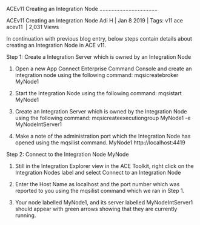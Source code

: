 ACEv11 Creating an Integration Node
......................................

ACEv11 Creating an Integration Node
Adi H | Jan 8 2019 | Tags:  v11 ace acev11 ‎ | 2,031 Views
 
In continuation with previous blog entry, below steps contain details about creating an Integration Node in ACE v11.

Step 1: Create a Integration Server which is owned by an Integration Node
1. Open a new App Connect Enterprise Command Console and create an integration node using the following command:
mqsicreatebroker MyNode1

2. Start the Integration Node using the following command:
mqsistart MyNode1

3. Create an Integration Server which is owned by the Integration Node using the following command:
mqsicreateexecutiongroup MyNode1 -e MyNodeIntServer1

4. Make a note of the administration port which the Integration Node has opened using the mqsilist command.
MyNode1 http://localhost:4419

 

Step 2: Connect to the Integration Node MyNode
1. Still in the Integration Explorer view in the ACE Toolkit, right click on the Integration Nodes label and select Connect to an Integration Node

2. Enter the Host Name as localhost and the port number which was reported to you using the mqsilist command which we ran in Step 1.

3. Your node labelled MyNode1, and its server labelled MyNodeIntServer1 should appear with green arrows showing that they are currently running.